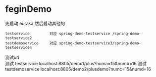 # feginDemo
先启动 euraka  然后启动其他的  

    testservice  		对应 spring-demo-testservice /spring-demo-testservice2
	testdemoservice 	对应 spring-demo-testservice3/spring-demo-testservice4
	
	
测试url   
	测试 testservice         	localhost:8805/demo1/plus?numa=15&numb=16
	测试 testdemoservice     	localhost:8805/demo2/plusdemo?numc=15&numd=16   